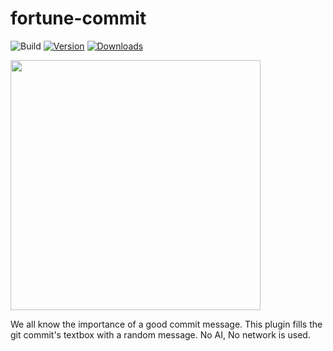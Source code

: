 # fortune-commit

![Build](https://github.com/GuyKroizman/fortune-commit/workflows/Build/badge.svg)
[![Version](https://img.shields.io/jetbrains/plugin/v/22985-fortune-commit.svg)](https://plugins.jetbrains.com/plugin/22985-fortune-commit)
[![Downloads](https://img.shields.io/jetbrains/plugin/d/22985-fortune-commit.svg)](https://plugins.jetbrains.com/plugin/22985-fortune-commit)

<img src="﻿https://github.com/GuyKroizman/fortune-commit/assets/5159598/efda9639-5e29-4c42-b370-5be115fed653" width="400px">

<!-- Plugin description -->
We all know the importance of a good commit message. This plugin fills the git commit's textbox with a random message.
No AI, No network is used.
<!-- Plugin description end -->

